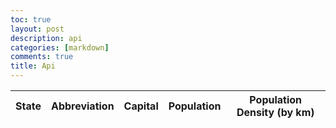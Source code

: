 ```yaml
---
toc: true
layout: post
description: api
categories: [markdown]
comments: true
title: Api
---
```

<table>
  <thead>
  <tr>
    <th>State</th>
    <th>Abbreviation</th>
    <th>Capital</th>
    <th>Population</th>
    <th>Population Density (by km)</th>
  </tr>
  </thead>
  <tbody id="result">
    <!-- generated rows -->
  </tbody>
</table>

<!-- Script is layed out in a sequence (no function) and will execute when page is loaded -->
<script>
  // prepare HTML result container for new output
  const resultContainer = document.getElementById("result");

  // prepare fetch options
  const url = "https://us-states.p.rapidapi.com/basic";

const options = {
	method: 'GET',
	headers: {
		'X-RapidAPI-Key': '1d9c0e5dd4msh00cea2fa8d7699fp1dfecdjsn1cf8da6644a9',
		'X-RapidAPI-Host': 'us-states.p.rapidapi.com'
	}
};

  // fetch the API
  fetch("https://us-states.p.rapidapi.com/basic", options)
    // response is a RESTful "promise" on any successful fetch
    .then(response => {
      // check for response errors
      if (response.status !== 200) {
          const errorMsg = 'Database response error: ' + response.status;
          console.log(errorMsg);
          const tr = document.createElement("tr");
          const td = document.createElement("td");
          td.innerHTML = errorMsg;
          tr.appendChild(td);
          resultContainer.appendChild(tr);
          return;
      }
      // valid response will have json data
      response.json().then(data => {
          // Country data
          console.log(data);
          for (const row of data) {
            console.log(row);

            // tr for each row
            const tr = document.createElement("tr");
            // td for each column
            const name = document.createElement("td");
            const postal = document.createElement("td");
            const capital = document.createElement("td");
            const population = document.createElement("td");
            const popdensity = document.createElement("td");

            // data is specific to the API
            name.innerHTML = row.name;
            postal.innerHTML = row.postal;
            capital.innerHTML = row.capital.name; 
            population.innerHTML = row.population.total; 
            popdensity.innerHTML = row.population.density_km; 

            // this build td's into tr
            tr.appendChild(name);
            tr.appendChild(postal);
            tr.appendChild(capital);
            tr.appendChild(population);
            tr.appendChild(popdensity);

            // add HTML to container
            resultContainer.appendChild(tr);
          }
      })
  })
  // catch fetch errors (ie ACCESS to server blocked)
  .catch(err => {
    console.error(err);
    const tr = document.createElement("tr");
    const td = document.createElement("td");
    td.innerHTML = err;
    tr.appendChild(td);
    resultContainer.appendChild(tr);
  });
</script>
